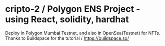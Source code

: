 # cripto-2 / Polygon ENS Project - using React, solidity, hardhat

Deploy in Polygon Mumbai Testnet, and also in OpenSea(Testnet) for NFTs.
Thanks to Buildspace for the tutorial / https://buildspace.so/
